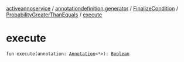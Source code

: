 [activeannoservice](../../../index.md) / [annotationdefinition.generator](../../index.md) / [FinalizeCondition](../index.md) / [ProbabilityGreaterThanEquals](index.md) / [execute](./execute.md)

# execute

`fun execute(annotation: `[`Annotation`](../../../document.annotation/-annotation.md)`<*>): `[`Boolean`](https://kotlinlang.org/api/latest/jvm/stdlib/kotlin/-boolean/index.html)